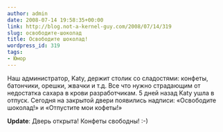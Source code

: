 ```yaml
---
author: admin
date: 2008-07-14 19:58:35+00:00
link: http://blog.not-a-kernel-guy.com/2008/07/14/319
slug: освободите-шоколад
title: Освободите шоколад!
wordpress_id: 319
tags:
- Юмор
---
```


Наш администратор, Katy, держит столик со сладостями: конфеты, батончики, орешки, жвачки и т.д. Все что нужно страдающим от недостатка сахара в крови разработчикам. 5 дней назад Katy ушла в отпуск. Сегодня на закрытой двери появились надписи: «Освободите шоколад!» и «Отпустите мои кофеты!»

**Update**: Дверь открыта! Конфеты свободны! :-)
